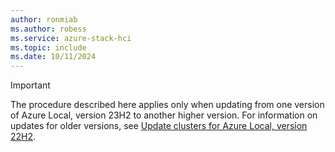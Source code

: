 ```yaml
---
author: ronmiab
ms.author: robess
ms.service: azure-stack-hci
ms.topic: include
ms.date: 10/11/2024
---
```


<!-- Applies to all update articles for Azure Local, version 23H2 -->

> [!IMPORTANT]
> The procedure described here applies only when updating from one version of Azure Local, version 23H2 to another higher version. For information on updates for older versions, see [Update clusters for Azure Local, version 22H2](../manage/update-cluster.md).
